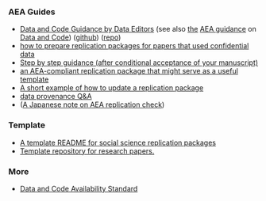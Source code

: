 



### AEA Guides

- [Data and Code Guidance by Data Editors](https://social-science-data-editors.github.io/guidance/) (see also [the](https://twitter.com/AeaData/status/1199691179291484161) [AEA guidance](https://www.aeaweb.org/journals/policies/sample-references) on [Data and Code](https://aeadataeditor.github.io/aea-de-guidance/addtl-data-citation-guidance.html)) ([github](https://github.com/AEADataEditor)) ([repo](https://twitter.com/AeaData/status/1405585967281496073))
- [how to prepare replication packages for papers that used confidential data](https://twitter.com/AeaData/status/1457815800438562828)
- [Step by step guidance (after conditional acceptance of your manuscript)](https://aeadataeditor.github.io/aea-de-guidance/)
- [an AEA-compliant replication package that might serve as a useful template](https://github.com/reifjulian/driving)
- [A short example of how to update a replication package](https://twitter.com/AeaData/status/1590397630944661504)
- [data provenance Q&A](https://twitter.com/AeaData/status/1592921505129807874)
- ([A Japanese note on AEA replication check](https://note.com/keisemi/n/nd4cc0ffc5946))

### Template

- [A template README for social science replication packages](https://github.com/social-science-data-editors/template_README) 
- [Template repository for research papers.](https://github.com/rdahis/paper_template)



### More

- [Data and Code Availability Standard](https://datacodestandard.org/about/)
